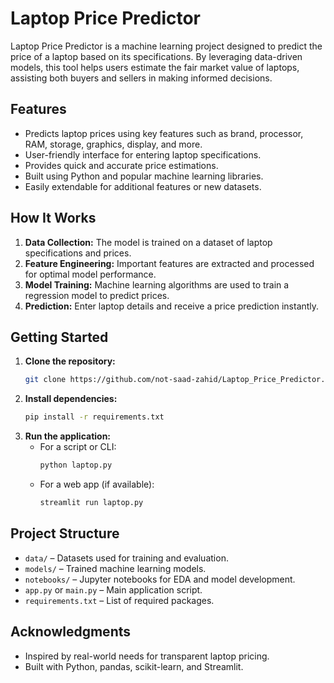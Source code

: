 # Laptop Price Predictor

Laptop Price Predictor is a machine learning project designed to predict the price of a laptop based on its specifications. By leveraging data-driven models, this tool helps users estimate the fair market value of laptops, assisting both buyers and sellers in making informed decisions.

## Features

- Predicts laptop prices using key features such as brand, processor, RAM, storage, graphics, display, and more.
- User-friendly interface for entering laptop specifications.
- Provides quick and accurate price estimations.
- Built using Python and popular machine learning libraries.
- Easily extendable for additional features or new datasets.

## How It Works

1. **Data Collection:** The model is trained on a dataset of laptop specifications and prices.
2. **Feature Engineering:** Important features are extracted and processed for optimal model performance.
3. **Model Training:** Machine learning algorithms are used to train a regression model to predict prices.
4. **Prediction:** Enter laptop details and receive a price prediction instantly.

## Getting Started

1. **Clone the repository:**
   ```bash
   git clone https://github.com/not-saad-zahid/Laptop_Price_Predictor.git
   ```
2. **Install dependencies:**
   ```bash
   pip install -r requirements.txt
   ```
3. **Run the application:**
   - For a script or CLI:
     ```bash
     python laptop.py
     ```
   - For a web app (if available):
     ```bash
     streamlit run laptop.py
     ```

## Project Structure

- `data/` – Datasets used for training and evaluation.
- `models/` – Trained machine learning models.
- `notebooks/` – Jupyter notebooks for EDA and model development.
- `app.py` or `main.py` – Main application script.
- `requirements.txt` – List of required packages.


## Acknowledgments

- Inspired by real-world needs for transparent laptop pricing.
- Built with Python, pandas, scikit-learn, and Streamlit.

